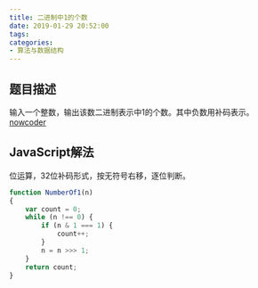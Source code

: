 ```yaml
---
title: 二进制中1的个数
date: 2019-01-29 20:52:00
tags:
categories:
- 算法与数据结构
---
```


## 题目描述
输入一个整数，输出该数二进制表示中1的个数。其中负数用补码表示。
[nowcoder](https://www.nowcoder.com/practice/8ee967e43c2c4ec193b040ea7fbb10b8?tpId=13&tqId=11164&tPage=1&rp=1&ru=/ta/coding-interviews&qru=/ta/coding-interviews/question-ranking)


## JavaScript解法

位运算，32位补码形式，按无符号右移，逐位判断。

```javascript
function NumberOf1(n)
{
    var count = 0;
    while (n !== 0) {
        if (n & 1 === 1) {
            count++;
        }
        n = n >>> 1;
    }
    return count;
}
```